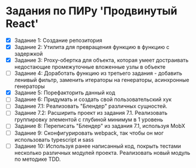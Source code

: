 # Задания по ПИРу 'Продвинутый React'

- [x] Задание 1: Создание репозитория
- [x] Задание 2: Утилита для превращения функцию в функцию с задержкой
- [x] Задание 3: Proxy-обертка для объекта, которая умеет достраивать недостающие промежуточные вложенные узлы в объекте
- [ ] Задание 4: Доработать функцию из третьего задания - добавить ленивый фильтр, заменить итераторы на генераторы, асинхронные генераторы
- [x] Задание 5: Порефакторить данный код
- [ ] Задание 6: Придумать и создать свой пользовательский хук
- [ ] Задание 7.1: Реализовать "Блендер" различных сущностей.
- [ ] Задание 7.2: Расширить проект из задания 7.1. Реализовать группировку элементой с глубиной минимум в 1 уровень
- [ ] Задание 8: Переписать "Блендер" из задания 7.1, используя MobX
- [ ] Задание 9: Сконфигурировать webpack, так чтобы он мог использовать typescript и sass
- [ ] Задание 10: Используя ранее написанный код, покрыть тестами несколько различных модулей проекта. Реализовать новый модуль по методике TDD.
